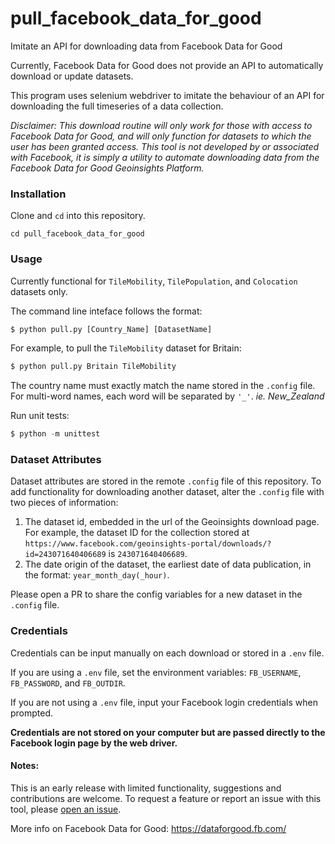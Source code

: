 # pull_facebook_data_for_good
Imitate an API for downloading data from Facebook Data for Good

Currently, Facebook Data for Good does not provide an API to automatically download or update datasets.

This program uses selenium webdriver to imitate the behaviour of an API for downloading the full timeseries of a data collection.

*Disclaimer: This download routine will only work for those with access to Facebook Data for Good, and will only function for datasets to which the user has been granted access. This tool is not developed by or associated with Facebook, it is simply a utility to automate downloading data from the Facebook Data for Good Geoinsights Platform.*

### Installation
Clone and `cd` into this repository.
```shell
cd pull_facebook_data_for_good
```

### Usage

Currently functional for `TileMobility`, `TilePopulation`, and `Colocation` datasets only.   

The command line inteface follows the format:
```python
$ python pull.py [Country_Name] [DatasetName]
```

For example, to pull the `TileMobility` dataset for Britain:
```python
$ python pull.py Britain TileMobility
```

The country name must exactly match the name stored in the `.config` file. For multi-word names, each word will be separated by `'_'`. *ie. New_Zealand*

Run unit tests:
```python
$ python -m unittest
```

### Dataset Attributes

Dataset attributes are stored in the remote `.config` file of this repository. To add functionality for downloading another dataset, alter the `.config` file with two pieces of information:
1. The dataset id, embedded in the url of the Geoinsights download page. For example, the dataset ID for the collection stored at `https://www.facebook.com/geoinsights-portal/downloads/?id=243071640406689` is `243071640406689`.
2. The date origin of the dataset, the earliest date of data publication, in the format: `year_month_day(_hour)`.

Please open a PR to share the config variables for a new dataset in the `.config` file. 

### Credentials

Credentials can be input manually on each download or stored in a `.env` file.

If you are using a `.env` file, set the environment variables: `FB_USERNAME`, `FB_PASSWORD`, and `FB_OUTDIR`. 

If you are not using a `.env` file, input your Facebook login credentials when prompted. 

**Credentials are not stored on your computer but are passed directly to the Facebook login page by the web driver.**

#### Notes:
This is an early release with limited functionality, suggestions and contributions are welcome. To request a feature or report an issue with this tool, please [open an issue](https://github.com/hamishgibbs/pull_facebook_data_for_good/issues/new).

More info on Facebook Data for Good: https://dataforgood.fb.com/
